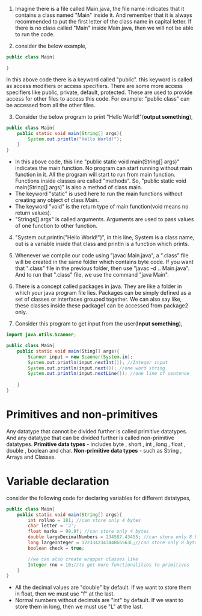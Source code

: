 
1. Imagine there is a file called Main.java, the file name indicates that it contains a class named "Main" inside it. And remember that it is always recommended to put the first letter of the class name in capital letter. If there is no class called "Main" inside Main.java, then we will not be able to run the code.

2. consider the below example,
```java
public class Main{

}
```
In this above code there is a keyword called "public". this keyword is called as access modifiers or access specifiers. There are some more access specifiers like public, private, default, protected.
These are used to provide access for other files to access this code. For example: "public class" can be accessed from all the other files.

3. Consider the below program to print "Hello World!"(**output something**),
```java
public class Main{
	public static void main(String[] args){
		System.out.println("Hello World!");
	}
}
```
- In this above code, this line "public static void main(String[] args)" indicates the main function. No program can start running without main function in it. All the program will start to run from main function. Functions inside classes are called "methods". So, "public static void main(String[] args)" is also a method of class main. 
- The keyword "static" is used here to run the main functions without creating any object of class Main.
- The keyword "void" is the return type of main function(void means no return values).
- "Strings[] args" is called arguments. Arguments are used to pass values of one function to other function.

4. "System.out.println("Hello World!")", in this line, System is a class name, out is a variable inside that class and println is a function which prints.

5. Whenever we compile our code using "javac Main.java", a ".class" file will be created in the same folder which contains byte code. If you want that ".class" file in the previous folder, then use "javac -d .. Main.java". And to run that ".class" file, we use the command "java Main".

6. There is a concept called packages in java. They are like a folder in which your java program file lies. Packages can be simply defined as a set of classes or interfaces grouped together. We can also say like, these classes inside these package1 can be accessed from package2 only.

7. Consider this program to get input from the user(**Input something**),
```java
import java.utils.Scanner;

public class Main{
	public static void main(Sting[] args){
		Scanner input = new Scanner(System.in);
		System.out.println(input.nextInt()); //Integer input
		System.out.println(input.next()); //one word string
		System.out.println(input.nextLine()); //one line of sentence
		
	}
}
```

# Primitives and non-primitives

Any datatype that cannot be divided further is called primitive datatypes. And any datatype that can be divided further is called non-primitive datatypes.
**Primitive data types** - includes byte , short , int , long , float , double , boolean and char.
**Non-primitive data types** - such as String , Arrays and Classes.

# Variable declaration

consider the following code for declaring variables for different datatypes,
```java
public class Main{
	public static void main(String[] args){
		int rollno = 181; //can store only 4 bytes
		char letter = 'J';
		float marks = 99.9f; //can store only 4 bytes
		double largeDecimalNumbers = 234587.43455; //can store only 8 bytes
		long largeInteger = 122334234344866563L;//can store only 8 bytes
		boolean check = true;

		//we can also create wrapper classes like
		Integer rno = 10;//to get more functionalities to primitives
	}
}
```

- All the decimal values are "double" by default. If we want to store them in float, then we must use "f" at the last.
- Normal numbers without decimals are "int" by default. If we want to store them in long, then we must use "L" at the last.
